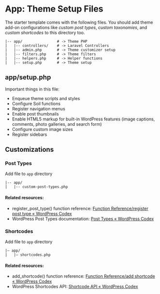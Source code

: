 # App: Theme Setup Files

The starter template comes with the following files. You should add theme add-on configurations like *custom post types*, *custom taxonomies*, and *custom shortcodes* to this directory too. 

```
|-- app/                # -> Theme PHP
|   |-- controllers/    # -> Laravel Controllers
|   |-- admin.php       # -> Theme customizer setup
|   |-- filters.php     # -> Theme filters
|   |-- helpers.php     # -> Helper functions
|   |-- setup.php       # -> Theme setup
```

## app/setup.php
Important things in this file:
* Enqueue theme scripts and styles
* Configure Soil functions
* Register navigation menus
* Enable post thumbnails
* Enable HTML5 markup for built-in WordPress features (image captions, comments, photo galleries, and search form)
* Configure custom image sizes
* Register sidebars

## Customizations
### Post Types
Add file to `app` directory
```
|-- app/
|   |-- custom-post-types.php
```

#### Related resources:
* register_post_type() function reference: [Function Reference/register post type « WordPress Codex](https://codex.wordpress.org/Function_Reference/register_post_type)
* WordPress Post Types documentation: [Post Types « WordPress Codex](https://codex.wordpress.org/Post_Types)

### Shortcodes
Add file to `app` directory
```
|— app/
|   |— shortcodes.php
```

#### Related resources:
* add_shortcode() function reference: [Function Reference/add shortcode « WordPress Codex](https://codex.wordpress.org/Function_Reference/add_shortcode)
* WordPress Shortcodes API: [Shortcode API « WordPress Codex](https://codex.wordpress.org/Shortcode_API)
 
